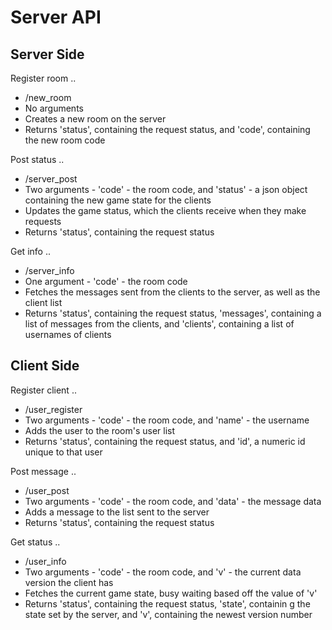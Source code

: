 Server API
===

Server Side
--

Register room
..

- /new\_room
- No arguments
- Creates a new room on the server
- Returns 'status', containing the request status, and 'code', containing the new room code

Post status
..

- /server\_post
- Two arguments - 'code' - the room code, and 'status' - a json object containing the new game state for the clients
- Updates the game status, which the clients receive when they make requests
- Returns 'status', containing the request status

Get info
..

- /server\_info
- One argument - 'code' - the room code
- Fetches the messages sent from the clients to the server, as well as the client list
- Returns 'status', containing the request status, 'messages', containing a list of messages from the clients, and 'clients', containing a list of usernames of clients

Client Side
--

Register client
..

- /user\_register
- Two arguments - 'code' - the room code, and 'name' - the username
- Adds the user to the room's user list
- Returns 'status', containing the request status, and 'id', a numeric id unique to that user

Post message
..

- /user\_post
- Two arguments - 'code' - the room code, and 'data' - the message data
- Adds a message to the list sent to the server
- Returns 'status', containing the request status

Get status
..

- /user\_info
- Two arguments - 'code' - the room code, and 'v' - the current data version the client has
- Fetches the current game state, busy waiting based off the value of 'v'
- Returns 'status', containing the request status, 'state', containin g the state set by the server, and 'v', containing the newest version number
